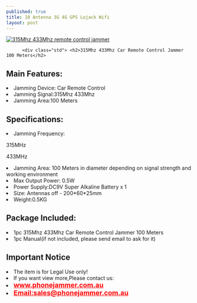```yaml
---
published: true
title: 10 Antenna 3G 4G GPS Lojack Wifi 
layout: post
---
```

<div class="product-tabs-content" id="product_tabs_description_contents">
<a href="http://www.phonejammer.com.au/315mhz433mhzcarremotecontroljammer100meters-p-184.html"><img src="http://www.phonejammer.com.au/images/jammera/aurctoy20150722002_02.jpg"  alt="315Mhz 433Mhz remote control jammer"/></a>

          <div class="std"> <h2>315Mhz 433Mhz Car Remote Control Jammer 100 Meters</h2>
<h2>Main Features:</h2>
<li>Jamming Device: Car Remote Control</li>
<li>Jamming Signal:315Mhz 433Mhz</li>
<li>Jamming Area:100 Meters</li>
<h2>Specifications:</h2>
<li>Jamming Frequency:
<p>315MHz</p>
<p>433MHz</p>
<li>Jamming Area: 100 Meters in diameter depending on signal strength and 
working environment</li>
<li>Max Output Power: 0.5W</li>
<li>Power Supply:DC9V Super Alkaline Battery x 1</li>
<li>Size: Antennas off - 200*60*25mm</li>
<li>Weight:0.5KG</li>
<h2>Package Included:</h2>
<li>1pc 315Mhz 433Mhz Car Remote Control Jammer 100 Meters</li>
<li>1pc Manual(if not included, please send email to ask for it)</li>
<h2>Important Notice</h2>
<li>The item is for Legal Use only!</li><!--html--> </div>

<li>If you want view more,Please contact us:</li>
<li><a href="www.phonejammer.com.au"  title="www.phonejammer.com.au" style="font-size:18px; font-weight:bold; color:#F00;">www.phonejammer.com.au</a></li>
<li><a href="Mailto:sales@phonejammer.com.au" style="font-size:18px; font-weight:bold; color:#F00;">Email:sales@phonejammer.com.au</a></li>
